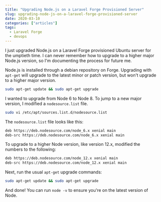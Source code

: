 ```yaml
---
title: "Upgrading Node.js on a Laravel Forge Provisioned Server"
slug: upgrading-node-js-on-a-laravel-forge-provisioned-server
date: 2020-03-10
categories: ["articles"]
tags:
  - Laravel Forge
  - devops
---
```


I just upgraded Node.js on a Laravel Forge provisioned Ubuntu server for the umptieth time. I can never remember how to upgrade to a higher major Node.js version, so I'm documenting the process for future me.

<!--more-->

Node.js is installed through a debian repository on Forge. Upgrading with `apt-get` will upgrade to the latest minor or patch version, but won't upgrade to a higher major version.

```bash
sudo apt-get update && sudo apt-get upgrade
```

I wanted to upgrade from Node 6 to Node 8. To jump to a new major version, I modified a `nodesource.list` file.

```bash
sudo vi /etc/apt/sources.list.d/nodesource.list
```

The `nodesource.list` file looks like this:

```bash
deb https://deb.nodesource.com/node_6.x xenial main
deb-src https://deb.nodesource.com/node_6.x xenial main
```

To upgrade to a higher Node version, like version 12.x, modified the numbers to the following:

```bash
deb https://deb.nodesource.com/node_12.x xenial main
deb-src https://deb.nodesource.com/node_12.x xenial main
```

Next, run the usual `apt-get` upgrade commands:

```bash
sudo apt-get update && sudo apt-get upgrade
```

And done! You can run `node -v` to ensure you're on the latest version of Node.

